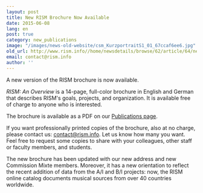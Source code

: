 ```yaml
---
layout: post
title: New RISM Brochure Now Available
date: 2015-06-08
lang: en
post: true
category: new_publications
image: "/images/news-old-website/csm_KurzportraitS1_01_67ccaf6ee6.jpg"
old_url: http://www.rism.info//home/newsdetails/browse/62/article/64/new-rism-brochure-now-available.html
email: contact@rism.info
author: ''
---
```


A new version of the RISM brochure is now available.

_RISM: An Overview_ is a 14-page, full-color brochure in English and German that describes RISM's goals, projects, and organization. It is available free of charge to anyone who is interested.

The brochure is available as a PDF on our [Publications page](/publications/brochures.html).

If you want professionally printed copies of the brochure, also at no charge, please contact us: [contact@rism.info](mailto:contact@rism.info). Let us know how many you want. Feel free to request some copies to share with your colleagues, other staff or faculty members, and students.

The new brochure has been updated with our new address and new Commission Mixte members. Moreover, it has a new orientation to reflect the recent addition of data from the A/I and B/I projects: now, the RISM online catalog documents musical sources from over 40 countries worldwide.


